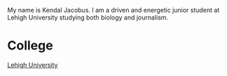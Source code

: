 My name is Kendal Jacobus. I am a driven and energetic junior student at Lehigh University studying both biology and journalism.
# College #
[Lehigh University]()
